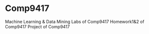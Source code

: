 # Comp9417
Machine Learning &amp; Data Mining 
Labs of Comp9417
Homework1&2 of Comp9417
Project of Comp9417